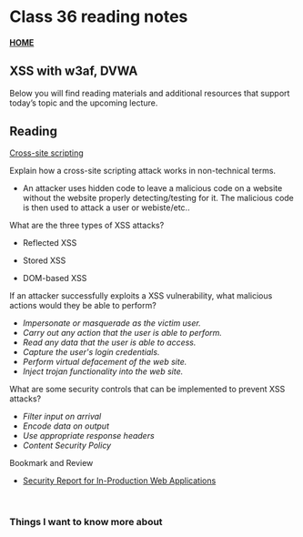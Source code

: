 # Class 36 reading notes

#### [HOME](https://cesarderio.github.io/reading-notes/)

## XSS with w3af, DVWA

Below you will find reading materials and additional resources that support today’s topic and the upcoming lecture.

## Reading

[Cross-site scripting](https://portswigger.net/web-security/cross-site-scripting)

Explain how a cross-site scripting attack works in non-technical terms.

* An attacker uses hidden code to leave a malicious code on a website without the website properly detecting/testing for it. The malicious code is then used to attack a user or webiste/etc..

What are the three types of XSS attacks?

* Reflected XSS

* Stored XSS

* DOM-based XSS

If an attacker successfully exploits a XSS vulnerability, what malicious actions would they be able to perform?

* *Impersonate or masquerade as the victim user.*
* *Carry out any action that the user is able to perform.*
* *Read any data that the user is able to access.*
* *Capture the user's login credentials.*
* *Perform virtual defacement of the web site.*
* *Inject trojan functionality into the web site.*

What are some security controls that can be implemented to prevent XSS attacks?

* *Filter input on arrival*
* *Encode data on output*
* *Use appropriate response headers*
* *Content Security Policy*

Bookmark and Review

* [Security Report for In-Production Web Applications](https://www.rapid7.com/globalassets/_pdfs/whitepaperguide/rapid7-tcell-application-security-report.pdf)

<br>

### Things I want to know more about
